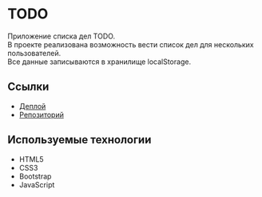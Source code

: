 # TODO
Приложение списка дел TODO.\
В проекте реализована возможность вести список дел для нескольких пользователей.\
Все данные записываются в хранилище localStorage.

## Ссылки

* [Деплой](https://jenyakrutoy.github.io/todo)
* [Репозиторий](https://github.com/jenyakrutoy/todo)


## Используемые технологии

* HTML5
* CSS3
* Bootstrap
* JavaScript